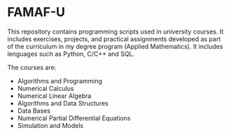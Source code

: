 # FAMAF-U
This repository contains programming scripts used in university courses. It includes exercises, projects, and practical assignments developed as part of the curriculum in my degree program (Applied Mathematics). 
It includes lenguages such as Python, C/C++ and SQL.

The courses are:

- Algorithms and Programming
- Numerical Calculus
- Numerical Linear Algebra
- Algorithms and Data Structures
- Data Bases
- Numerical Partial Differential Equations
- Simulation and Models
